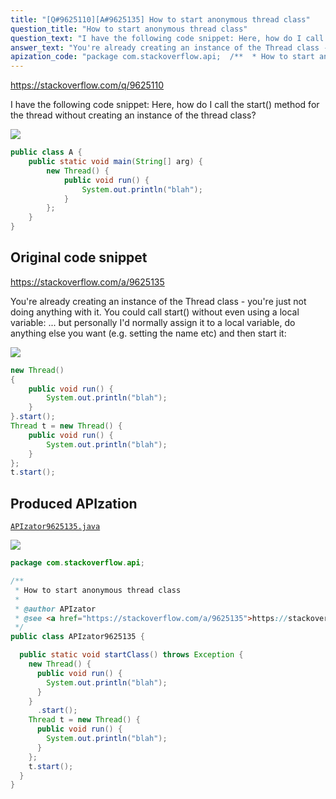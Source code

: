 ```yaml
---
title: "[Q#9625110][A#9625135] How to start anonymous thread class"
question_title: "How to start anonymous thread class"
question_text: "I have the following code snippet: Here, how do I call the start() method for the thread without creating an instance of the thread class?"
answer_text: "You're already creating an instance of the Thread class - you're just not doing anything with it. You could call start() without even using a local variable: ... but personally I'd normally assign it to a local variable, do anything else you want (e.g. setting the name etc) and then start it:"
apization_code: "package com.stackoverflow.api;  /**  * How to start anonymous thread class  *  * @author APIzator  * @see <a href=\"https://stackoverflow.com/a/9625135\">https://stackoverflow.com/a/9625135</a>  */ public class APIzator9625135 {    public static void startClass() throws Exception {     new Thread() {       public void run() {         System.out.println(\"blah\");       }     }       .start();     Thread t = new Thread() {       public void run() {         System.out.println(\"blah\");       }     };     t.start();   } }"
---
```


https://stackoverflow.com/q/9625110

I have the following code snippet:
Here, how do I call the start() method for the thread without creating an instance of the thread class?


<div class="code-logo"><img src="/stackoverflow.png" /></div>

```java
public class A {
    public static void main(String[] arg) {
        new Thread() {
            public void run() {
                System.out.println("blah");
            }
        };
    }
}
```


## Original code snippet

https://stackoverflow.com/a/9625135

You&#x27;re already creating an instance of the Thread class - you&#x27;re just not doing anything with it. You could call start() without even using a local variable:
... but personally I&#x27;d normally assign it to a local variable, do anything else you want (e.g. setting the name etc) and then start it:

<div class="code-logo"><img src="/stackoverflow.png" /></div>

```java
new Thread()
{
    public void run() {
        System.out.println("blah");
    }
}.start();
Thread t = new Thread() {
    public void run() {
        System.out.println("blah");
    }
};
t.start();
```

## Produced APIzation

[`APIzator9625135.java`](https://github.com/blind-papers/apization-temp-data/raw/main/search/APIzator9625135.java)

<div class="code-logo"><img src="/apizator.png" /></div>

```java
package com.stackoverflow.api;

/**
 * How to start anonymous thread class
 *
 * @author APIzator
 * @see <a href="https://stackoverflow.com/a/9625135">https://stackoverflow.com/a/9625135</a>
 */
public class APIzator9625135 {

  public static void startClass() throws Exception {
    new Thread() {
      public void run() {
        System.out.println("blah");
      }
    }
      .start();
    Thread t = new Thread() {
      public void run() {
        System.out.println("blah");
      }
    };
    t.start();
  }
}

```